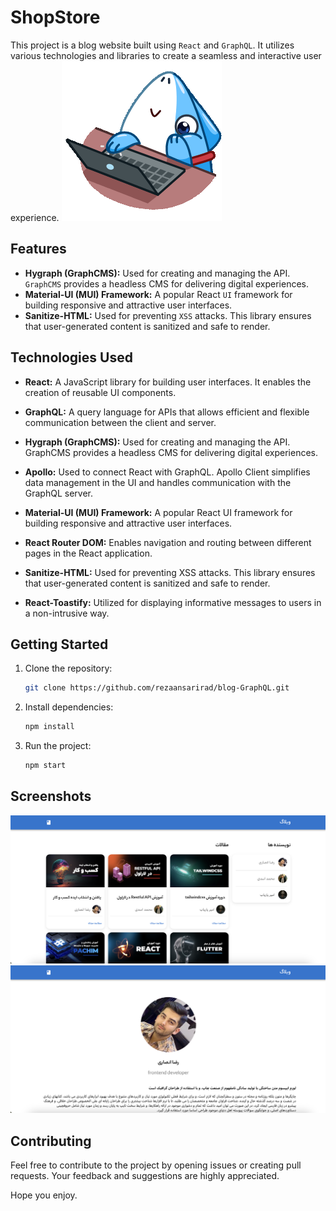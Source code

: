 # ShopStore

This project is a blog website built using `React` and `GraphQL`. It utilizes various technologies and libraries to create a seamless and interactive user experience.
![Screenshot 2](./public/sticker.gif)

## Features

- **Hygraph (GraphCMS):** Used for creating and managing the API. `GraphCMS` provides a headless CMS for delivering digital experiences.
- **Material-UI (MUI) Framework:** A popular React `UI` framework for building responsive and attractive user interfaces.
- **Sanitize-HTML:** Used for preventing `XSS` attacks. This library ensures that user-generated content is sanitized and safe to render.

## Technologies Used

- **React:** A JavaScript library for building user interfaces. It enables the creation of reusable UI components.

- **GraphQL:** A query language for APIs that allows efficient and flexible communication between the client and server.

- **Hygraph (GraphCMS):** Used for creating and managing the API. GraphCMS provides a headless CMS for delivering digital experiences.

- **Apollo:** Used to connect React with GraphQL. Apollo Client simplifies data management in the UI and handles communication with the GraphQL server.

- **Material-UI (MUI) Framework:** A popular React UI framework for building responsive and attractive user interfaces.

- **React Router DOM:** Enables navigation and routing between different pages in the React application.

- **Sanitize-HTML:** Used for preventing XSS attacks. This library ensures that user-generated content is sanitized and safe to render.

- **React-Toastify:** Utilized for displaying informative messages to users in a non-intrusive way.

## Getting Started

1. Clone the repository:

   ```bash
   git clone https://github.com/rezaansarirad/blog-GraphQL.git
   ```

2. Install dependencies:

   ```bash
   npm install
   ```

3. Run the project:

   ```bash
   npm start
   ```

## Screenshots

![Screenshot 1](./public/1.png)
![Screenshot 1](./public/2.png)

<!-- Add more screenshots if needed -->

## Contributing

Feel free to contribute to the project by opening issues or creating pull requests. Your feedback and suggestions are highly appreciated.

Hope you enjoy.
